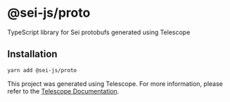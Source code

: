 # @sei-js/proto
TypeScript library for Sei protobufs generated using Telescope


## Installation

```bash
yarn add @sei-js/proto
```

This project was generated using Telescope. For more information, please refer to the [Telescope Documentation](https://github.com/osmosis-labs/telescope).
